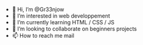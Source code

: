 - 👋 Hi, I’m @Gr33njow
- 👀 I’m interested in web developpement 
- 🌱 I’m currently learning  HTML /  CSS  / JS
- 💞️ I’m looking to collaborate on beginners projects
- 📫 How to reach me mail 

<!---
Gr33njow/Gr33njow is a ✨ special ✨ repository because its `README.md` (this file) appears on your GitHub profile.
You can click the Preview link to take a look at your changes.
--->
